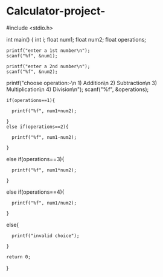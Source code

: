 # Calculator-project-


#include <stdio.h>

int main() {
    int i;
    float num1;
    float num2;
    float operations;
    
    
    
    printf("enter a 1st number\n");
    scanf("%f", &num1);
    
    printf("enter a 2nd number\n");
    scanf("%f", &num2);
    
printf("choose operation:-\n 1) Addition\n 2) Subtraction\n 3) Multiplication\n 4) Division\n");
scanf("%f", &operations);
    
    if(operations==1){
        
      printf("%f", num1+num2);
        
    }
    else if(operations==2){
        
      printf("%f", num1-num2);
        
    }
else if(operations==3){
        
      printf("%f", num1*num2);
        
    }
 else if(operations==4){
        
      printf("%f", num1/num2);
        
    }
 else{
        
      printf("invalid choice");
        
    }
    
    return 0;
}

